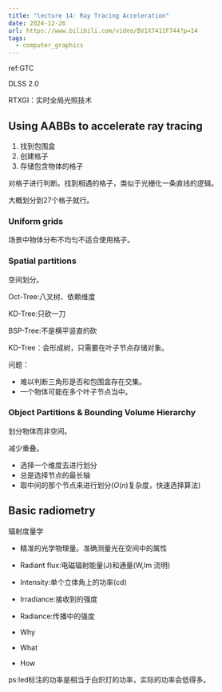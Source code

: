 ```yaml
---
title: "lecture 14: Ray Tracing Acceleration"
date: 2024-12-26
url: https://www.bilibili.com/video/BV1X7411F744?p=14
tags:
  - computer_graphics
---
```


ref:GTC

DLSS 2.0

RTXGI：实时全局光照技术

## Using AABBs to accelerate ray tracing

1. 找到包围盒
2. 创建格子
3. 存储包含物体的格子

对格子进行判断。找到相遇的格子，类似于光栅化一条直线的逻辑。

大概划分到27个格子就行。

### Uniform grids

场景中物体分布不均匀不适合使用格子。

### Spatial partitions

空间划分。

Oct-Tree:八叉树、依赖维度

KD-Tree:只砍一刀

BSP-Tree:不是横平竖直的砍

KD-Tree：会形成树，只需要在叶子节点存储对象。

问题：

- 难以判断三角形是否和包围盒存在交集。
- 一个物体可能在多个叶子节点当中。

### Object Partitions & Bounding Volume Hierarchy

划分物体而非空间。

减少重叠。

- 选择一个维度去进行划分
- 总是选择节点的最长轴
- 取中间的那个节点来进行划分($O(n)$复杂度，快速选择算法)

## Basic radiometry

辐射度量学

- 精准的光学物理量。准确测量光在空间中的属性
- Radiant flux:电磁辐射能量(J)和通量(W,lm 流明)
- Intensity:单个立体角上的功率(cd)
- Irradiance:接收到的强度
- Radiance:传播中的强度

- Why
- What
- How

ps:led标注的功率是相当于白炽灯的功率，实际的功率会低得多。
